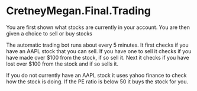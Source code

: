 # CretneyMegan.Final.Trading
You are first shown what stocks are currently in your account.
You are then given a choice to sell or buy stocks

The automatic trading bot runs about every 5 minutes.
It first checks if you have an AAPL stock that you can sell. If you have one to sell it checks if you have made over $100 from the stock, if so sell it.
Next it checks if you have lost over $100 from the stock and if so sells it.

If you do not currently have an AAPL stock it uses yahoo finance to check how the stock is doing. If the PE ratio is below 50 it buys the stock for you.
